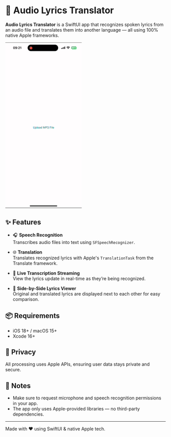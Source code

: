 # 🎵 Audio Lyrics Translator

**Audio Lyrics Translator** is a SwiftUI app that recognizes spoken lyrics from an audio file and translates them into another language — all using 100% native Apple frameworks.

![Demo](demo.gif)

## ✨ Features

- 🎧 **Speech Recognition**  
  Transcribes audio files into text using `SFSpeechRecognizer`.

- 🌐 **Translation**  
  Translates recognized lyrics with Apple's `TranslationTask` from the Translate framework.

- 🧠 **Live Transcription Streaming**  
  View the lyrics update in real-time as they’re being recognized.

- 📝 **Side-by-Side Lyrics Viewer**  
  Original and translated lyrics are displayed next to each other for easy comparison.

## 📦 Requirements

- iOS 18+ / macOS 15+  
- Xcode 16+

## 🔐 Privacy

All processing uses Apple APIs, ensuring user data stays private and secure.

## 📌 Notes

- Make sure to request microphone and speech recognition permissions in your app.
- The app only uses Apple-provided libraries — no third-party dependencies.

---

Made with ❤️ using SwiftUI & native Apple tech.
